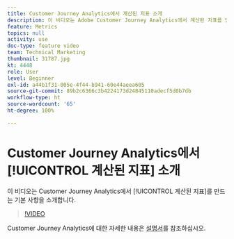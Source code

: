 ```yaml
---
title: Customer Journey Analytics에서 계산된 지표 소개
description: 이 비디오는 Adobe Customer Journey Analytics에서 계산된 지표를 만드는 기본 사항을 소개합니다.
feature: Metrics
topics: null
activity: use
doc-type: feature video
team: Technical Marketing
thumbnail: 31787.jpg
kt: 4448
role: User
level: Beginner
exl-id: a44b1f31-005e-4f44-b941-60e44aeea605
source-git-commit: 89b2c6366c3b4224173d24845110adecf5d0b7db
workflow-type: ht
source-wordcount: '65'
ht-degree: 100%

---
```


# Customer Journey Analytics에서 [!UICONTROL 계산된 지표] 소개

이 비디오는 Customer Journey Analytics에서 [!UICONTROL 계산된 지표]를 만드는 기본 사항을 소개합니다.

>[!VIDEO](https://video.tv.adobe.com/v/31787/?quality=12&learn=on)

Customer Journey Analytics에 대한 자세한 내용은 [설명서](https://experienceleague.adobe.com/docs/analytics-platform/using/cja-landing.html)를 참조하십시오.

